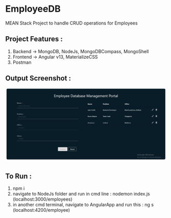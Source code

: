 # EmployeeDB
MEAN Stack Project to handle CRUD operations for Employees



## Project Features :
1. Backend -> MongoDB, NodeJs, MongoDBCompass, MongoShell
2. Frontend -> Angular v13, MaterializeCSS
3. Postman


## Output Screenshot :
![ScreenshotofApp](https://github.com/AgnikaRouth/EmployeeDB/blob/dev/prss1.png)
<!-- ## Output Video :
![VideoofApp]() -->

## To Run :

1. npm i
2. navigate to NodeJs folder and run in cmd line : nodemon index.js (localhost:3000/employees)
3. in another cmd terminal, navigate to AngularApp and run this : ng s (localhost:4200/employee)

